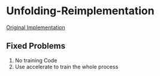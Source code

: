 # Unfolding-Reimplementation

[Original Implementation](https://github.com/zhuyr97/AAAI2022_Unfolding_Network_Shadow_Removal)

## Fixed Problems
1. No training Code
2. Use accelerate to train the whole process